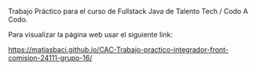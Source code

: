 Trabajo Práctico para el curso de Fullstack Java de Talento Tech / Codo A Codo.

Para visualizar la página web usar el siguiente link:

https://matiasbaci.github.io/CAC-Trabajo-practico-integrador-front-comision-24111-grupo-16/

